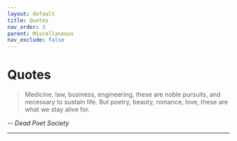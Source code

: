 ```yaml
---
layout: default
title: Quotes
nav_order: 3
parent: Miscellaneous
nav_exclude: false
---
```


# Quotes

> Medicine, law, business, engineering, these are noble pursuits, and necessary to sustain life. But poetry, beauty, romance, love, these are what we stay alive for.

-- *Dead Poet Society* 

---

